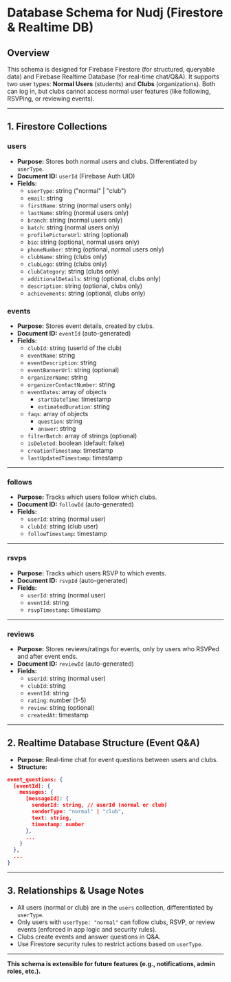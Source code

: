 # Database Schema for Nudj (Firestore & Realtime DB)

## Overview
This schema is designed for Firebase Firestore (for structured, queryable data) and Firebase Realtime Database (for real-time chat/Q&A). It supports two user types: **Normal Users** (students) and **Clubs** (organizations). Both can log in, but clubs cannot access normal user features (like following, RSVPing, or reviewing events).

---

## 1. Firestore Collections

### users
- **Purpose:** Stores both normal users and clubs. Differentiated by `userType`.
- **Document ID:** `userId` (Firebase Auth UID)
- **Fields:**
  - `userType`: string ("normal" | "club")
  - `email`: string
  - `firstName`: string (normal users only)
  - `lastName`: string (normal users only)
  - `branch`: string (normal users only)
  - `batch`: string (normal users only)
  - `profilePictureUrl`: string (optional)
  - `bio`: string (optional, normal users only)
  - `phoneNumber`: string (optional, normal users only)
  - `clubName`: string (clubs only)
  - `clubLogo`: string (clubs only)
  - `clubCategory`: string (clubs only)
  - `additionalDetails`: string (optional, clubs only)
  - `description`: string (optional, clubs only)
  - `achievements`: string (optional, clubs only)


### events
- **Purpose:** Stores event details, created by clubs.
- **Document ID:** `eventId` (auto-generated)
- **Fields:**
  - `clubId`: string (userId of the club)
  - `eventName`: string
  - `eventDescription`: string
  - `eventBannerUrl`: string (optional)
  - `organizerName`: string
  - `organizerContactNumber`: string
  - `eventDates`: array of objects
    - `startDateTime`: timestamp
    - `estimatedDuration`: string
  - `faqs`: array of objects
    - `question`: string
    - `answer`: string
  - `filterBatch`: array of strings (optional)
  - `isDeleted`: boolean (default: false)
  - `creationTimestamp`: timestamp
  - `lastUpdatedTimestamp`: timestamp

---

### follows
- **Purpose:** Tracks which users follow which clubs.
- **Document ID:** `followId` (auto-generated)
- **Fields:**
  - `userId`: string (normal user)
  - `clubId`: string (club user)
  - `followTimestamp`: timestamp

---

### rsvps
- **Purpose:** Tracks which users RSVP to which events.
- **Document ID:** `rsvpId` (auto-generated)
- **Fields:**
  - `userId`: string (normal user)
  - `eventId`: string
  - `rsvpTimestamp`: timestamp

---

### reviews
- **Purpose:** Stores reviews/ratings for events, only by users who RSVPed and after event ends.
- **Document ID:** `reviewId` (auto-generated)
- **Fields:**
  - `userId`: string (normal user)
  - `clubId`: string
  - `eventId`: string
  - `rating`: number (1-5)
  - `review`: string (optional)
  - `createdAt`: timestamp

---

## 2. Realtime Database Structure (Event Q&A)

- **Purpose:** Real-time chat for event questions between users and clubs.
- **Structure:**
```json
event_questions: {
  [eventId]: {
    messages: {
      [messageId]: {
        senderId: string, // userId (normal or club)
        senderType: "normal" | "club",
        text: string,
        timestamp: number
      },
      ...
    }
  },
  ...
}
```

---

## 3. Relationships & Usage Notes
- All users (normal or club) are in the `users` collection, differentiated by `userType`.
- Only users with `userType: "normal"` can follow clubs, RSVP, or review events (enforced in app logic and security rules).
- Clubs create events and answer questions in Q&A.
- Use Firestore security rules to restrict actions based on `userType`.

---

**This schema is extensible for future features (e.g., notifications, admin roles, etc.).**